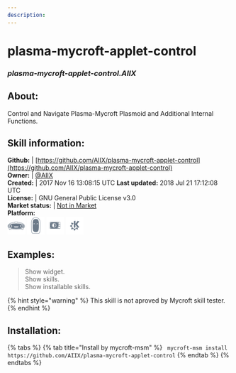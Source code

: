 ```yaml
---  
description:   
---  
```

# plasma-mycroft-applet-control  
### _plasma-mycroft-applet-control.AIIX_  
## About:  
Control and Navigate Plasma-Mycroft Plasmoid and Additional Internal Functions.

## Skill information:  
**Github:** | [https://github.com/AIIX/plasma-mycroft-applet-control](https://github.com/AIIX/plasma-mycroft-applet-control)  
**Owner:** | [@AIIX](https://github.com/AIIX)  
**Created:** | 2017 Nov 16 13:08:15 UTC  **Last updated:** 2018 Jul 21 17:12:08 UTC  
**License:** | GNU General Public License v3.0  
**Market status:** | [Not in Market](https://market.mycroft.ai/skill/)  
**Platform:**  
 ![](../.gitbook/assets/mark-1-icon.png)  ![](../.gitbook/assets/mark-2-icon.png)  ![](../.gitbook/assets/picroft-icon.png)  ![](../.gitbook/assets/kde.png)   
## Examples:  
> Show widget.  
> Show skills.  
> Show installable skills.  
  
{% hint style="warning" %}
This skill is not aproved by Mycroft skill tester.
{% endhint %}
    
## Installation:  
{% tabs %}
{% tab title="Install by mycroft-msm" %}
``` mycroft-msm install https://github.com/AIIX/plasma-mycroft-applet-control```
{% endtab %}
  {% endtabs %}
  
